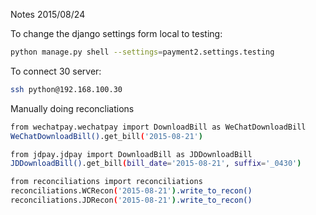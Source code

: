 Notes 2015/08/24

To change the django settings form local to testing:
```bash
python manage.py shell --settings=payment2.settings.testing
```

To connect 30 server:
```bash
ssh python@192.168.100.30
```

Manually doing reconcliations
```bash
from wechatpay.wechatpay import DownloadBill as WeChatDownloadBill
WeChatDownloadBill().get_bill('2015-08-21')

from jdpay.jdpay import DownloadBill as JDDownloadBill
JDDownloadBill().get_bill(bill_date='2015-08-21', suffix='_0430')

from reconciliations import reconciliations
reconciliations.WCRecon('2015-08-21').write_to_recon()
reconciliations.JDRecon('2015-08-21').write_to_recon()
```